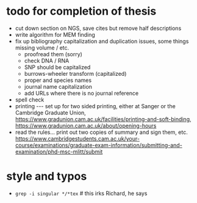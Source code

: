 # todo for completion of thesis

- cut down section on NGS, save cites but remove half descriptions
- write algorithm for MEM finding
- fix up bibliography capitalization and duplication issues, some things missing volume / etc.
  - proofread them (sorry)
  - check DNA / RNA
  - SNP should be capitalized
  - burrows-wheeler transform (capitalized)
  - proper and species names
  - journal name capitalization
  - add URLs where there is no journal reference
- spell check
- printing --- set up for two sided printing, either at Sanger or the Cambridge Graduate Union, https://www.gradunion.cam.ac.uk/facilities/printing-and-soft-binding, https://www.gradunion.cam.ac.uk/about/opening-hours
- read the rules... print out two copies of summary and sign them, etc. https://www.cambridgestudents.cam.ac.uk/your-course/examinations/graduate-exam-information/submitting-and-examination/phd-msc-mlitt/submit

# style and typos

- `grep -i singular */*tex` # this irks Richard, he says
